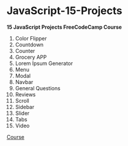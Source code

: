 # JavaScript-15-Projects
**15 JavaScript Projects FreeCodeCamp Course**
1. Color Flipper
2. Countdown
3. Counter
4. Grocery APP
5. Lorem Ipsum Generator
6. Menu
7. Modal
8. Navbar
9. General Questions
10. Reviews
11. Scroll
12. Sidebar
13. Slider
14. Tabs
15. Video

[Course](https://www.youtube.com/watch?v=3PHXvlpOkf4)

